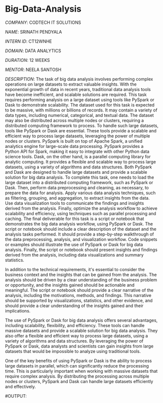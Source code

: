 # Big-Data-Analysis

*COMPANY*: CODTECH IT SOLUTIONS

*NAME*: SRINATH PENDYALA

*INTERN ID*: CT12WNHE

*DOMAIN*: DATA ANALYTICS

*DURATION*: 12 WEEKS

*MENTOR*: NEELA SANTOSH

*DESCRIPTION*:
The task of big data analysis involves performing complex operations on large datasets to extract valuable insights. With the exponential growth of data in recent years, traditional data analysis tools have become inefficient, and scalable solutions are required. This task requires performing analysis on a large dataset using tools like PySpark or Dask to demonstrate scalability. The dataset used for this task is expected to be massive, with millions or billions of records. It may contain a variety of data types, including numerical, categorical, and textual data. The dataset may also be distributed across multiple nodes or clusters, requiring a distributed computing framework to process. To handle such large datasets, tools like PySpark or Dask are essential. These tools provide a scalable and efficient way to process large datasets, leveraging the power of multiple nodes or clusters. PySpark is built on top of Apache Spark, a unified analytics engine for large-scale data processing. PySpark provides a Python API for Spark, making it easy to integrate with other Python data science tools. Dask, on the other hand, is a parallel computing library for analytic computing. It provides a flexible and scalable way to process large datasets, using a variety of algorithms and data structures. Both PySpark and Dask are designed to handle large datasets and provide a scalable solution for big data analysis. To complete this task, one needs to load the large dataset into a distributed computing framework, such as PySpark or Dask. Then, perform data preprocessing and cleaning, as necessary, to prepare the data for analysis. Apply various data analysis techniques, such as filtering, grouping, and aggregation, to extract insights from the data. Use data visualization tools to communicate the findings and insights derived from the analysis. Finally, optimize the analysis workflow to achieve scalability and efficiency, using techniques such as parallel processing and caching. The final deliverable for this task is a script or notebook that demonstrates the big data analysis workflow, using PySpark or Dask. The script or notebook should include a clear description of the dataset and the analysis tasks performed. It should provide a step-by-step walkthrough of the data preprocessing, analysis, and visualization workflow. Code snippets or examples should illustrate the use of PySpark or Dask for big data analysis. Finally, the script or notebook should present insights and findings derived from the analysis, including data visualizations and summary statistics.

In addition to the technical requirements, it's essential to consider the business context and the insights that can be gained from the analysis. The analysis should be driven by a clear understanding of the business problem or opportunity, and the insights gained should be actionable and meaningful. The script or notebook should provide a clear narrative of the analysis, including the motivations, methods, and findings. This narrative should be supported by visualizations, statistics, and other evidence, and should provide a clear understanding of the insights gained and their implications.

The use of PySpark or Dask for big data analysis offers several advantages, including scalability, flexibility, and efficiency. These tools can handle massive datasets and provide a scalable solution for big data analysis. They also offer a flexible and efficient way to process large datasets, using a variety of algorithms and data structures. By leveraging the power of PySpark or Dask, data analysts and scientists can gain insights from large datasets that would be impossible to analyze using traditional tools.

One of the key benefits of using PySpark or Dask is the ability to process large datasets in parallel, which can significantly reduce the processing time. This is particularly important when working with massive datasets that require complex analysis. By distributing the processing across multiple nodes or clusters, PySpark and Dask can handle large datasets efficiently and effectively.

#OUTPUT:
